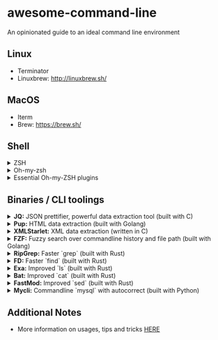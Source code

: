 
# awesome-command-line

An opinionated guide to an ideal command line environment

## Linux

- Terminator
- Linuxbrew: http://linuxbrew.sh/

## MacOS

- Iterm
- Brew: https://brew.sh/

## Shell

<details>
<summary>ZSH</summary>

  https://github.com/robbyrussell/oh-my-zsh/wiki/Installing-ZSH

  Linux

  ```shell

  # Linux
  sudo apt-get install zsh
  
  # MacOS
  brew install zsh zsh-completions
  
  chsh -s $(which zsh)

  ```
</details>
  
<details>
<summary>Oh-my-zsh</summary>

  https://github.com/robbyrussell/oh-my-zsh#basic-installation
  
  ```shell
  sh -c "$(curl -fsSL https://raw.githubusercontent.com/robbyrussell/oh-my-zsh/master/tools/install.sh)"
  ```
</details>

<details>
<summary>Essential Oh-my-ZSH plugins</summary>

  ```text

  plugins=(
    docker
    docker-compose
    git
    sudo
    zsh-autosuggestions
    mvn
    node
    kubectl
    zsh-better-npm-completion
    spring
    golang
  )

  ## TODO: split this into language specific section

  ```
  
  - zsh-autosuggestions:

    https://github.com/zsh-users/zsh-autosuggestions/blob/master/INSTALL.md

    ```shell
    git clone https://github.com/zsh-users/zsh-autosuggestions ${ZSH_CUSTOM:-~/.oh-my-zsh/custom}/plugins/zsh-autosuggestions
    ```
</details>

## Binaries / CLI toolings

<details>
<summary>
<b>JQ:</b> JSON prettifier, powerful data extraction tool (built with C)
</summary>

  https://stedolan.github.io/jq/download/

  ```shell
  sudo apt install jq
  brew install jq
  ```
</details>

<details>
<summary>
<b>Pup:</b> HTML data extraction (built with Golang)
</summary>

  https://github.com/ericchiang/pup#install

  ```shell
  go get github.com/ericchiang/pup

  brew install https://raw.githubusercontent.com/EricChiang/pup/master/pup.rb
  ```
</details>

<details>
<summary>
<b>XMLStarlet:</b> XML data extraction (written in C)
</summary>

  (**do not recommend** because its not very intuitive)

  ```shell
  sudo apt search xmlstarlet
  ```
</details>

<details>
<summary>
<b>FZF:</b> Fuzzy search over commandline history and file path (built with Golang)
</summary>
  
  https://github.com/junegunn/fzf#installation

  ```shell
  brew install fzf

  # To install useful key bindings and fuzzy completion:
  $(brew --prefix)/opt/fzf/install
  ```
</details>

<details>
<summary>
<b>RipGrep:</b> Faster `grep` (built with Rust)
</summary>

  https://github.com/BurntSushi/ripgrep#installation

  ```shell
  brew install ripgrep
  sudo apt install ripgrep
  ```
</details>

<details>
<summary>
<b>FD:</b> Faster `find` (built with Rust)
</summary>

  https://github.com/sharkdp/fd#installation

  ```shell
  brew install fd

  # Linux
  # https://github.com/sharkdp/fd/releases
  ```

  - Note: This can be use in combination with FZF to search and navigate through directory tree even faster
</details>

<details>
<summary>
<b>Exa:</b> Improved `ls` (built with Rust)
</summary>

  https://github.com/ogham/exa#installation

  ```shell
  brew install exa
  cargo install exa
  ```
</details>

<details>
<summary>
<b>Bat:</b> Improved `cat` (built with Rust)
</summary>

  https://github.com/sharkdp/bat#installation

  ```shell
  brew install bat
  cargo install bat
  ```
</details>


<details>
<summary>
<b>FastMod:</b> Improved `sed` (built with Rust)
</summary>
  Facebook awesome code refactoring tool using Rust regex (same lib as FD and Ripgrep)
  
  See Also: https://github.com/facebook/codemod, https://github.com/facebookarchive/pfff/

  https://github.com/facebookincubator/fastmod

  ```shell
  cargo install fastmod
  ```
</details>

<details>
<summary>
<b>Mycli:</b> Commandline `mysql` with autocorrect (built with Python)
</summary>

  https://github.com/dbcli/mycli#quick-start

  ```shell
  brew install mycli

  sudo apt install mycli
  ```

  - Postgres: https://github.com/dbcli/pgcli#quick-start

  - MSSQL / SQL Server: https://github.com/dbcli/mssql-cli#mssql-cli
</details>

## Additional Notes

- More information on usages, tips and tricks [HERE](https://github.com/sluongng/awesome-command-line/issues?utf8=%E2%9C%93&q=is%3Aissue+sort%3Aupdated-desc+)

